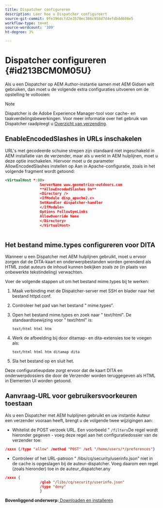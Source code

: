 ```yaml
---
title: Dispatcher configureren
description: Leer hoe u Dispatcher configureert
source-git-commit: 9fe396dcfd2e3570ec386c958d7d4efdb4d608e5
workflow-type: tm+mt
source-wordcount: '309'
ht-degree: 3%

---
```



# Dispatcher configureren {#id213BCM0M05U}

Als u een Dispatcher op AEM Author-instantie samen met AEM Gidsen wilt gebruiken, dan moet u de volgende extra configuraties uitvoeren om de opstelling te voltooien:

>[!NOTE]
>
> Dispatcher is de Adobe Experience Manager-tool voor cache- en taakverdelingsbewerkingen. Voor meer informatie over het gebruik van Dispatcher raadpleegt u [Overzicht van verzending](https://experienceleague.adobe.com/docs/experience-manager-dispatcher/using/dispatcher.html?lang=en).

## EnableEncodedSlashes in URLs inschakelen

URL&#39;s met gecodeerde schuine strepen zijn standaard niet ingeschakeld in AEM installatie van de verzender, maar als u werkt in AEM hulplijnen, moet u deze optie inschakelen. Hiervoor moet u de parameter AllowEncodedSlashes instellen op Aan in Apache-configuratie, zoals in het volgende fragment wordt getoond:

```XML
<VirtualHost *:80>
                ServerName www.geometrixx-outdoors.com
                **AllowEncodedSlashes On**
                <Directory />
                <IfModule disp_apache2.c>
                SetHandler dispatcher-handler
                </IfModule>
                Options FollowSymLinks
                AllowOverride None
                </Directory>
                </VirtualHost>
            
```

## Het bestand mime.types configureren voor DITA

Wanneer u een Dispatcher met AEM hulplijnen gebruikt, moet u ervoor zorgen dat de DITA-kaart en onderwerpbestanden worden gerenderd als HTML zodat auteurs de inhoud kunnen bekijken zoals ze \(in plaats van onbewerkte tekstindeling\) verwachten.

Voer de volgende stappen uit om het bestand mime.types bij te werken:

1. Maak verbinding met de Dispatcher-server met SSH en blader naar het bestand httpd.conf.

1. Controleer het pad van het bestand &quot; mime.types&quot;.

1. Open het bestand mime.types en zoek naar &quot; text/html&quot;. De standaardtoewijzing voor &quot; text/html&quot; is:

   `text/html html htm`

1. Werk de afbeelding bij door ditamap- en dita-extensies toe te voegen als:

   `text/html html htm ditamap dita`

1. Sla het bestand op en sluit het.


Deze configuratieupdate zorgt ervoor dat de kaart DITA en onderwerpdossiers die door de Verzender worden teruggegeven als HTML in Elementen UI worden getoond.

## Aanvraag-URL voor gebruikersvoorkeuren toestaan

Als u een Dispatcher met AEM hulplijnen gebruikt en uw instantie Auteur een verzender vooraan heeft, brengt u de volgende twee wijzigingen aan:

- Whitelist de POST verzoek URL. Een voorbeeld &quot; `/filters`De regel wordt hieronder gegeven - voeg deze regel aan het configuratiedossier van de verzender toe:

```json
/xxxx {/type "allow" /method "POST" /url "/home/users/*/preferences"}
```

- Controleer of het URL-patroon &quot; /libs/cq/security/userinfo.json&quot; niet in de cache is opgeslagen bij de auteur-dispatcher. Voeg daarom een regel \(zoals hieronder\) toe in de auteur\_dispatcher.any

```json
/xxxx {
                /glob "/libs/cq/security/userinfo.json"
                /type "deny"
                }
```

**Bovenliggend onderwerp:**[ Downloaden en installeren](download-install.md)

